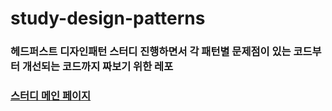 # study-design-patterns
### 헤드퍼스트 디자인패턴 스터디 진행하면서 각 패턴별 문제점이 있는 코드부터 개선되는 코드까지 짜보기 위한 레포

### [스터디 메인 페이지](https://nahwasa.com/entry/Study-013-%ED%97%A4%EB%93%9C%ED%8D%BC%EC%8A%A4%ED%8A%B8-%EB%94%94%EC%9E%90%EC%9D%B8%ED%8C%A8%ED%84%B4)
